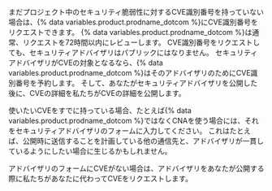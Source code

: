 まだプロジェクト中のセキュリティ脆弱性に対するCVE識別番号を持っていない場合は、{% data variables.product.prodname_dotcom %}にCVE識別番号をリクエストできます。 {% data variables.product.prodname_dotcom %}は通常、リクエストを72時間以内にレビューします。 CVE識別番号をリクエストしても、セキュリティアドバイザリはパブリックにはなりません。 セキュリティアドバイザリがCVEの対象となるなら、{% data variables.product.prodname_dotcom %}はそのアドバイザリのためにCVE識別番号を予約します。 そして、あなたがセキュリティアドバイザリを公開した後に、CVEの詳細を私たちがCVEの詳細を公開します。

使いたいCVEをすでに持っている場合、たとえば{% data variables.product.prodname_dotcom %}ではなくCNAを使う場合には、それをセキュリティアドバイザリのフォームに入力してください。 これはたとえば、公開時に送信することを計画している他の通信先と、アドバイザリが一貫しているようにしたい場合に生じるかもしれません。

アドバイザリのフォームにCVEがない場合は、アドバイザリをあなたが公開する際に私たちがあなたに代わってCVEをリクエストします。